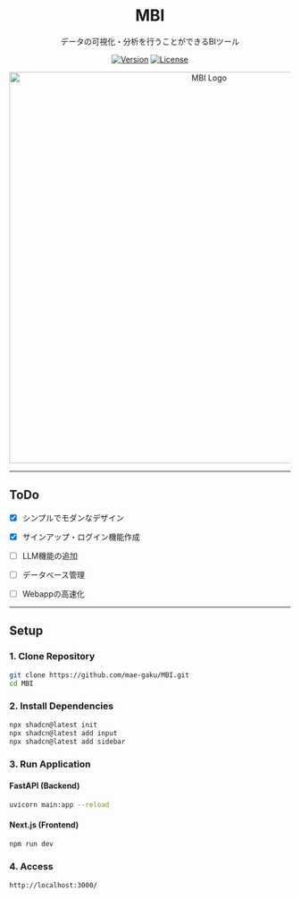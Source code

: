 

<h1 align="center">MBI</h1>


<p align="center">データの可視化・分析を行うことができるBIツール</p>

<p align="center">
  <a href="https://github.com/mae-gaku/MBI/releases"><img src="https://img.shields.io/github/v/release/mae-gaku/MBI?style=flat-square" alt="Version"></a>
  <a href="https://opensource.org/licenses/Apache-2.0"><img src="https://img.shields.io/badge/license-Apache%202.0-blue.svg?style=flat-square" alt="License"></a>

</p>


<p align="center">
  <img src="https://github.com/user-attachments/assets/7a60ca7c-dd41-4750-8e7c-d62af25e2243" alt="MBI Logo" width="700">
</p>


---

## ToDo
- [x] シンプルでモダンなデザイン
- [x] サインアップ・ログイン機能作成
- [ ] LLM機能の追加
- [ ] データベース管理
- [ ] Webappの高速化 




---

## Setup

### 1. Clone Repository
```sh
git clone https://github.com/mae-gaku/MBI.git
cd MBI
```

### 2. Install Dependencies
```sh
npx shadcn@latest init
npx shadcn@latest add input
npx shadcn@latest add sidebar
```

### 3. Run Application

#### FastAPI (Backend)
```sh
uvicorn main:app --reload
```

#### Next.js (Frontend)
```sh
npm run dev
```

### 4. Access
```
http://localhost:3000/
```

